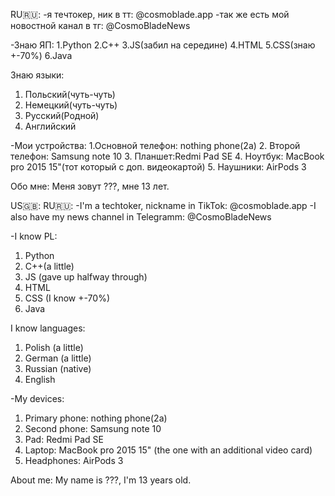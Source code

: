 RU🇷🇺:
-я течтокер, ник в тт: @cosmoblade.app
-так же есть мой новостной канал в тг: @CosmoBladeNews

-Знаю ЯП:
1.Python
2.C++
3.JS(забил на середине)
4.HTML
5.CSS(знаю +-70%)
6.Java

Знаю языки:
1. Польский(чуть-чуть)
2. Немецкий(чуть-чуть)
3. Русский(Родной)
4. Английский

-Мои устройства:
1.Основной телефон: nothing phone(2a)
2. Второй телефон: Samsung note 10
3. Планшет:Redmi Pad SE
4. Ноутбук: MacBook pro 2015 15"(тот который с доп. видеокартой)
5. Наушники: AirPods 3

Обо мне: Меня зовут ???, мне 13 лет. 



US🇬🇧:
RU🇷🇺:
-I'm a techtoker, nickname in TikTok: @cosmoblade.app
-I also have my news channel in Telegramm: @CosmoBladeNews

-I know PL:
1. Python
2. C++(a little)
3. JS (gave up halfway through)
4. HTML
5. CSS (I know +-70%)
6. Java

I know languages:
1. Polish (a little)
2. German (a little)
3. Russian (native)
4. English

-My devices:
1. Primary phone: nothing phone(2a)
2. Second phone: Samsung note 10
3. Pad: Redmi Pad SE
4. Laptop: MacBook pro 2015 15" (the one with an additional video card)
5. Headphones: AirPods 3

About me: My name is ???, I'm 13 years old.

